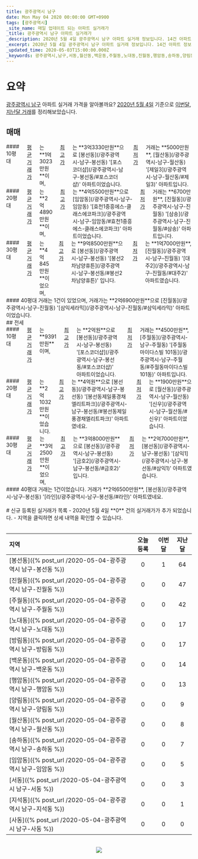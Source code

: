 ```yaml
---
title: 광주광역시 남구
date: Mon May 04 2020 00:00:00 GMT+0900
tags: [광주광역시]
_site_name: 매일 업데이트 되는 아파트 실거래가
_title: 광주광역시 남구 아파트 실거래가
_description: 2020년 5월 4일 광주광역시 남구 아파트 실거래 정보입니다. 14건 아파트 정보가 있습니다.
_excerpt: 2020년 5월 4일 광주광역시 남구 아파트 실거래 정보입니다. 14건 아파트 정보가 있습니다.
_updated_time: 2020-05-03T15:00:00.000Z
_keywords: 광주광역시,남구,서동,월산동,백운동,주월동,노대동,진월동,행암동,송하동,양림동,방림동,봉선동,임암동,지석동,사동
---
```



# 요약
<ins>광주광역시 남구</ins> 아파트 실거래 가격을 알아볼까요? <ins>2020년 5월 4일</ins> 기준으로 <ins>이번달, 지난달 거래</ins>를 정리해보았습니다.

## 매매
<div class="container">
<div class="six columns" markdown="1">
#### 10평대
<ins>평균 거래가</ins>는 **1억3023만원**이며, <ins>최고가</ins>는 **3억3330만원**으로 [봉선동](/광주광역시-남구-봉선동) '[포스코더샵](/광주광역시-남구-봉선동/#포스코더샵)' 아파트이었습니다. <ins>최저가</ins> 거래는 **5000만원**, [월산동](/광주광역시-남구-월산동) '[제일3](/광주광역시-남구-월산동/#제일3)' 아파트입니다.
</div>
<div class="six columns" markdown="1">
#### 20평대
<ins>평균 거래가</ins>는 **2억4890만원**이며, <ins>최고가</ins>는 **4억5500만원**으로 [임암동](/광주광역시-남구-임암동) '[효천1중흥에스-클래스에코파크](/광주광역시-남구-임암동/#효천1중흥에스-클래스에코파크)' 아파트이었습니다. <ins>최저가</ins> 거래는 **6700만원**, [진월동](/광주광역시-남구-진월동) '[삼송](/광주광역시-남구-진월동/#삼송)' 아파트입니다.
</div>
</div>
<div class="container">
<div class="six columns" markdown="1">
#### 30평대
<ins>평균 거래가</ins>는 **4억845만원**이었으며, <ins>최고가</ins>는 **9억8500만원**으로 [봉선동](/광주광역시-남구-봉선동) '[봉선2차남양휴튼](/광주광역시-남구-봉선동/#봉선2차남양휴튼)' 입니다. <ins>최저가</ins>는 **1억7000만원**, [진월동](/광주광역시-남구-진월동) '[대주2](/광주광역시-남구-진월동/#대주2)' 아파트였습니다.
</div>
<div class="six columns" markdown="1">
#### 40평대
거래는 1건이 있었으며, 거래가는 **2억6900만원**으로 [진월동](/광주광역시-남구-진월동) '[삼익세라믹](/광주광역시-남구-진월동/#삼익세라믹)' 아파트이었습니다.
</div>
</div>
## 전세
<div class="container">
<div class="six columns" markdown="1">
#### 10평대
<ins>평균 거래가</ins>는 **9391만원**이며, <ins>최고가</ins>는 **2억원**으로 [봉선동](/광주광역시-남구-봉선동) '[포스코더샵](/광주광역시-남구-봉선동/#포스코더샵)' 아파트이었습니다. <ins>최저가</ins> 거래는 **4500만원**, [주월동](/광주광역시-남구-주월동) '[주월동 마이다스빌 101동](/광주광역시-남구-주월동/#주월동마이다스빌101동)' 아파트입니다.
</div>
<div class="six columns" markdown="1">
#### 20평대
<ins>평균 거래가</ins>는 **2억1032만원**이었습니다. <ins>최고가</ins>는 **4억원**으로 [봉선동](/광주광역시-남구-봉선동) '[봉선동제일풍경채엘리트파크](/광주광역시-남구-봉선동/#봉선동제일풍경채엘리트파크)' 아파트였네요. <ins>최저가</ins>는 **1900만원**으로 [월산동](/광주광역시-남구-월산동) '[신우](/광주광역시-남구-월산동/#신우)' 아파트이었습니다.
</div>
</div>
<div class="container">
<div class="six columns" markdown="1">
#### 30평대
<ins>평균 거래가</ins>는 **3억2500만원**이었으며, <ins>최고가</ins>는 **3억8000만원**으로 [봉선동](/광주광역시-남구-봉선동) '[금호2](/광주광역시-남구-봉선동/#금호2)' 입니다. <ins>최저가</ins>는 **2억7000만원**, [봉선동](/광주광역시-남구-봉선동) '[삼익1](/광주광역시-남구-봉선동/#삼익1)' 아파트였습니다.
</div>
<div class="six columns" markdown="1">
#### 40평대
거래는 1건이었습니다. 거래가 **2억6500만원**, [봉선동](/광주광역시-남구-봉선동) '[라인](/광주광역시-남구-봉선동/#라인)' 아파트였네요.
</div>
</div>


<br>
# 신규 등록된 실거래가 목록
- 2020년 5월 4일 **0** 건의 실거래가가 추가 되었습니다.
- 지역을 클릭하면 상세 내역을 확인할 수 있습니다.
<br><br>

| 지역 | 오늘 등록 | 이번달 | 지난달 |
|:---|:---:|:---:|:---:|
| [봉선동]({% post_url /2020-05-04-광주광역시 남구-봉선동 %}) | 0 | 1 | 64|
| [진월동]({% post_url /2020-05-04-광주광역시 남구-진월동 %}) | 0 | 0 | 47|
| [주월동]({% post_url /2020-05-04-광주광역시 남구-주월동 %}) | 0 | 0 | 42|
| [노대동]({% post_url /2020-05-04-광주광역시 남구-노대동 %}) | 0 | 0 | 17|
| [방림동]({% post_url /2020-05-04-광주광역시 남구-방림동 %}) | 0 | 0 | 17|
| [백운동]({% post_url /2020-05-04-광주광역시 남구-백운동 %}) | 0 | 0 | 14|
| [행암동]({% post_url /2020-05-04-광주광역시 남구-행암동 %}) | 0 | 0 | 13|
| [양림동]({% post_url /2020-05-04-광주광역시 남구-양림동 %}) | 0 | 0 | 9|
| [월산동]({% post_url /2020-05-04-광주광역시 남구-월산동 %}) | 0 | 0 | 8|
| [송하동]({% post_url /2020-05-04-광주광역시 남구-송하동 %}) | 0 | 0 | 7|
| [임암동]({% post_url /2020-05-04-광주광역시 남구-임암동 %}) | 0 | 0 | 5|
| [서동]({% post_url /2020-05-04-광주광역시 남구-서동 %}) | 0 | 0 | 3|
| [지석동]({% post_url /2020-05-04-광주광역시 남구-지석동 %}) | 0 | 0 | 1|
| [사동]({% post_url /2020-05-04-광주광역시 남구-사동 %}) | 0 | 0 | 0|

<p align="center"><br><img src="https://via.placeholder.com/700x120"><br></p>
